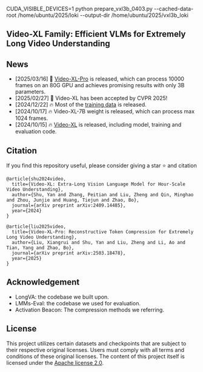 

CUDA_VISIBLE_DEVICES=1 python prepare_vxl3b_0403.py --cached-data-root /home/ubuntu/2025/loki --output-dir /home/ubuntu/2025/vxl3b_loki















## Video-XL Family: Efficient VLMs for Extremely Long Video Understanding


## News
- [2025/03/16] 🎉 [Video-XL-Pro](Video-XL-Pro) is released, which can process 10000 frames on an 80G GPU and achieves promising results with only 3B parameters.
- [2025/02/27] 🎉 Video-XL has been accepted by CVPR 2025!
- [2024/12/22] 🔥 Most of the [training data](https://huggingface.co/datasets/sy1998/Video_XL_Training/tree/main) is released. 
- [2024/10/17] 🔥 Video-XL-7B weight is released, which can process max 1024 frames. 
- [2024/10/15] 🔥 [Video-XL](Video-XL) is released,  including model, training and evaluation code.



## Citation
If you find this repository useful, please consider giving a star :star: and citation

```
@article{shu2024video,
  title={Video-XL: Extra-Long Vision Language Model for Hour-Scale Video Understanding},
  author={Shu, Yan and Zhang, Peitian and Liu, Zheng and Qin, Minghao and Zhou, Junjie and Huang, Tiejun and Zhao, Bo},
  journal={arXiv preprint arXiv:2409.14485},
  year={2024}
}

@article{liu2025video,
  title={Video-XL-Pro: Reconstructive Token Compression for Extremely Long Video Understanding},
  author={Liu, Xiangrui and Shu, Yan and Liu, Zheng and Li, Ao and Tian, Yang and Zhao, Bo},
  journal={arXiv preprint arXiv:2503.18478},
  year={2025}
}
```

## Acknowledgement
- LongVA: the codebase we built upon. 
- LMMs-Eval: the codebase we used for evaluation.
- Activation Beacon: The compression methods we referring.

## License
This project utilizes certain datasets and checkpoints that are subject to their respective original licenses. Users must comply with all terms and conditions of these original licenses.
The content of this project itself is licensed under the [Apache license 2.0](./LICENSE).





